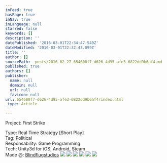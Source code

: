 ```yaml
---
inFeed: true
hasPage: true
inNav: true
inLanguage: null
starred: false
keywords: []
description: ''
datePublished: '2016-03-01T22:34:47.549Z'
dateModified: '2016-03-01T22:32:43.099Z'
title: ''
author: []
sourcePath: _posts/2016-02-27-654600f7-d626-4d95-afe3-6822dd9b6af4.md
published: true
authors: []
publisher:
  name: null
  domain: null
  url: null
  favicon: null
url: 654600f7-d626-4d95-afe3-6822dd9b6af4/index.html
_type: Article

---
```

Project: First Strike

Type: Real Time Strategy \[Short Play\]  
Tag: Political  
Responsability: Game Programming  
Tech: Unity3d for iOS, Android, Steam  
Made @: [Blindflugstudios][0]
![](https://s3-us-west-2.amazonaws.com/the-grid-img/p/368989b7f447b400e97345ef2adfb5bf74895b2f.jpg)
![](https://s3-us-west-2.amazonaws.com/the-grid-img/p/cc254b3ad5a2419c6fe26111eef73789c1cb3f75.jpg)
![](https://s3-us-west-2.amazonaws.com/the-grid-img/p/bb7bd5d4fcf34e0b6de1180064f146c455c73951.jpg)
![](https://s3-us-west-2.amazonaws.com/the-grid-img/p/c330e79346c18eff2908fc5633633162df1c1d29.jpg)
![](https://s3-us-west-2.amazonaws.com/the-grid-img/p/2ebc2afc690f5217c26ba073501fa0dd701686c3.jpg)
![](https://s3-us-west-2.amazonaws.com/the-grid-img/p/de1e920972b3cd72b88c47457f9c0891a7f54c4e.gif)

[0]: http://blindflugstudios.com/